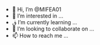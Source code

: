 - 👋 Hi, I’m @MIFEA01
- 👀 I’m interested in ...
- ق I’m currently learning ...
- 💞️ I’m looking to collaborate on ...
- 📫 How to reach me ...

<!---
MIFEA01/MIFEA01 is a ✨ special ✨ repository because its `README.md` (this file) appears on your GitHub profile.
You can click the Preview link to take a look at your changes.
--->
